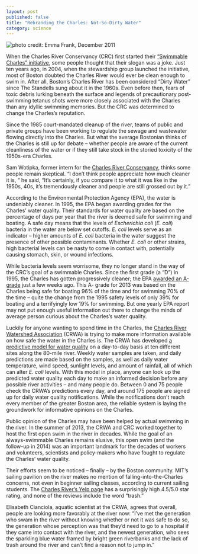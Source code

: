 ```yaml
---
layout: post
published: false
title: "Rebranding the Charles: Not-So-Dirty Water"
category: science
---
```


![photo credit: Emma Frank, December 2011](/http://imgur.com/7X2jvJ9)

When the Charles River Conservancy (CRC) first started their [“Swimmable Charles” initiative](http://www.thecharles.org/projects-and-programs/swimmable-charles/), some people thought that their slogan was a joke. Just ten years ago, in 2004, when the stewardship group launched the initiative, most of Boston doubted the Charles River would ever be clean enough to swim in.  After all, Boston’s Charles River has been considered “Dirty Water” since The Standells sung about it in the 1960s. Even before then, fears of toxic debris lurking beneath the surface and legends of precautionary post-swimming tetanus shots were more closely associated with the Charles than any idyllic swimming memories. But the CRC was determined to change the Charles’s reputation.

Since the 1985 court-mandated cleanup of the river, teams of public and private groups have been working to regulate the sewage and wastewater flowing directly into the Charles. But what the average Bostonian thinks of the Charles is still up for debate – whether people are aware of the current cleanliness of the water or if they still take stock in the storied toxicity of the 1950s-era Charles. 

Sam Wotipka, former intern for the [Charles River Conservancy](http://www.thecharles.org/), thinks some people remain skeptical. “I don’t think people appreciate how much cleaner it is, “ he said, “It’s certainly, if you compare it to what it was like in the 1950s, 40s, it’s tremendously cleaner and people are still grossed out by it.” 

According to the Environmental Protection Agency (EPA), the water is undeniably cleaner. In 1995, the EPA began awarding grades for the Charles’ water quality. Their standards for water quality are based on the percentage of days per year that the river is deemed safe for swimming and boating. A safe day means that the levels of _Escherichia coli_ (_E. coli_) bacteria in the water are below set cutoffs. _E. coli_ levels serve as an indicator – higher amounts of _E. coli_ bacteria in the water suggest the presence of other possible contaminants. Whether _E. coli_ or other strains, high bacterial levels can be nasty to come in contact with, potentially causing stomach, skin, or wound infections. 

While bacteria levels seem worrisome, they no longer stand in the way of the CRC’s goal of a swimmable Charles. Since the first grade (a “D”) in 1995, the Charles has gotten progressively cleaner; the EPA [awarded an A- grade](http://www.epa.gov/region1/charles/reportcards.html) just a few weeks ago. This A- grade for 2013 was based on the Charles being safe for boating 96% of the time and for swimming 70% of the time – quite the change from the 1995 safety levels of only 39% for boating and a terrifyingly low 19% for swimming. But one yearly EPA report may not put enough useful information out there to change the minds of average person curious about the Charles’s water quality.

Luckily for anyone wanting to spend time in the Charles, the [Charles River Watershed Association](http://www.crwa.org/) (CRWA) is trying to make more information available on how safe the water in the Charles is. The CRWA has developed [a predictive model for water quality](http://www.crwa.org/fieldscience/water-quality-notification) on a day-to-day basis at ten different sites along the 80-mile river. Weekly water samples are taken, and daily predictions are made based on the samples, as well as daily water temperature, wind speed, sunlight levels, and amount of rainfall, all of which can alter _E. coli_ levels. With this model in place, anyone can look up the predicted water quality each day to make an informed decision before any possible river activities – and many people do. Between 0 and 75 people check the CRWA’s predictions every day, and around 175 people are signed up for daily water quality notifications. While the notifications don’t reach every member of the greater Boston area, the reliable system is laying the groundwork for informative opinions on the Charles. 

Public opinion of the Charles may have been helped by actual swimming in the river. In the summer of 2013, the CRWA and CRC worked together to host the first open swim in the river in decades. While the goal of an always-swimmable Charles remains elusive, this open swim (and the follow-up in 2014) was an important landmark for the decades of workers and volunteers, scientists and policy-makers who have fought to regulate the Charles’ water quality. 

Their efforts seem to be noticed – finally – by the Boston community. MIT’s sailing pavilion on the river makes no mention of falling-into-the-Charles concerns, not even in beginner sailing classes, according to current sailing students. The [Charles River’s Yelp page](http://www.yelp.com/biz/the-charles-river-boston) has a surprisingly high 4.5/5.0 star rating, and none of the reviews include the word “trash.” 

Elisabeth Cianciola, aquatic scientist at the CRWA, agrees that overall, people are looking more favorably at the river now: “I’ve met the generation who swam in the river without knowing whether or not it was safe to do so, the generation whose perception was that they’d need to go to a hospital if they came into contact with the river, and the newest generation, who sees the sparkling blue water framed by bright green riverbanks and the lack of trash around the river and can’t find a reason not to jump in.”
